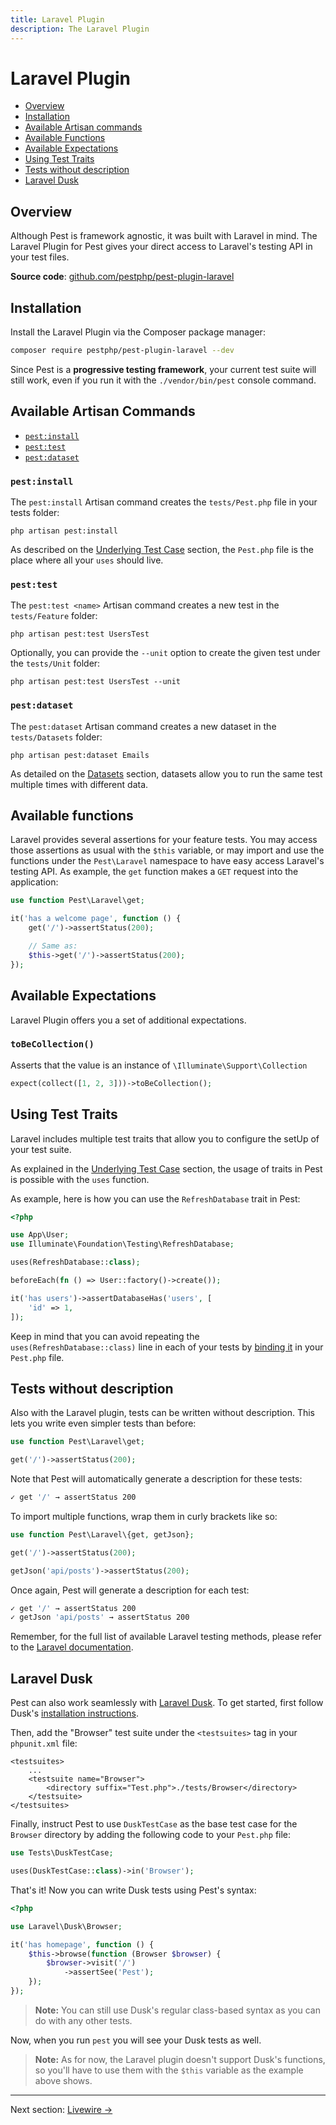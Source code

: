 ```yaml
---
title: Laravel Plugin
description: The Laravel Plugin
---
```


# Laravel Plugin

- [Overview](#overview)
- [Installation](#installation)
- [Available Artisan commands](#available-artisan-commands)
- [Available Functions](#available-functions)
- [Available Expectations](#available-expectations)
- [Using Test Traits](#using-test-traits)
- [Tests without description](#tests-without-description)
- [Laravel Dusk](#laravel-dusk)

<a name="overview"></a>
## Overview

Although Pest is framework agnostic, it was built with Laravel in mind. The Laravel Plugin for Pest gives your direct access to Laravel's testing API in your test files.

**Source code**: [github.com/pestphp/pest-plugin-laravel](https://github.com/pestphp/pest-plugin-laravel)

<a name="installation"></a>
## Installation

Install the Laravel Plugin via the Composer package manager:

```bash
composer require pestphp/pest-plugin-laravel --dev
```

Since Pest is a **progressive testing framework**, your current test suite will still work, even if you run it with the `./vendor/bin/pest` console command.

<a name="available-artisan-commands"></a>
## Available Artisan Commands

<div class="collection-method-list" markdown="1">

- [`pest:install`](#artisan-pest-install)
- [`pest:test`](#artisan-pest-test)
- [`pest:dataset`](#artisan-pest-dataset)

</div>

<a name="artisan-pest-install"></a>
### `pest:install`

The `pest:install` Artisan command creates the `tests/Pest.php` file in your tests folder:

```
php artisan pest:install
```

As described on the [Underlying Test Case](/docs/underlying-test-case) section,
the `Pest.php` file is the place where all your `uses` should live.

<a name="artisan-pest-test"></a>
### `pest:test`

The `pest:test <name>` Artisan command creates a new test in the `tests/Feature` folder:

```
php artisan pest:test UsersTest
```

Optionally, you can provide the `--unit` option to create the
given test under the `tests/Unit` folder:

```
php artisan pest:test UsersTest --unit
```

<a name="artisan-pest-dataset"></a>
### `pest:dataset`

The `pest:dataset` Artisan command creates a new dataset in the `tests/Datasets` folder:

```
php artisan pest:dataset Emails
```

As detailed on the [Datasets](/docs/datasets) section, datasets allow you to
run the same test multiple times with different data.

<a name="available-functions"></a>
## Available functions

Laravel provides several assertions for your feature tests. You may access those assertions
as usual with the `$this` variable, or may import and use the functions under the `Pest\Laravel` namespace
to have easy access Laravel's testing API. As example, the `get` function
makes a `GET` request into the application:

```php
use function Pest\Laravel\get;

it('has a welcome page', function () {
    get('/')->assertStatus(200);

    // Same as:
    $this->get('/')->assertStatus(200);
});
```

<a name="available-expectations"></a>
## Available Expectations

Laravel Plugin offers you a set of additional expectations.

<a name="expect-toBeCollection"></a>
### `toBeCollection()`

Asserts that the value is an instance of `\Illuminate\Support\Collection`

```php
expect(collect([1, 2, 3]))->toBeCollection();
```

<a name="using-test-traits"></a>
## Using Test Traits

Laravel includes multiple test traits that allow you to configure the setUp of your test suite.

As explained in the [Underlying Test Case](/docs/underlying-test-case) section, the usage
of traits in Pest is possible with the `uses` function.

As example, here is how you can use the `RefreshDatabase` trait in Pest:

```php
<?php

use App\User;
use Illuminate\Foundation\Testing\RefreshDatabase;

uses(RefreshDatabase::class);

beforeEach(fn () => User::factory()->create());

it('has users')->assertDatabaseHas('users', [
    'id' => 1,
]);
```

Keep in mind that you can avoid repeating the `uses(RefreshDatabase::class)`
line in each of your tests by [binding it](/docs/underlying-test-case) in your `Pest.php` file.

<a name="tests-without-description"></a>
## Tests without description

Also with the Laravel plugin, tests can be written without description. This
lets you write even simpler tests than before:

```php
use function Pest\Laravel\get;

get('/')->assertStatus(200);
```

Note that Pest will automatically generate a description for these tests:

```bash
✓ get '/' → assertStatus 200
```

To import multiple functions, wrap them in curly brackets like so:

```php
use function Pest\Laravel\{get, getJson};

get('/')->assertStatus(200);

getJson('api/posts')->assertStatus(200);
```

Once again, Pest will generate a description for each test:

```bash
✓ get '/' → assertStatus 200
✓ getJson 'api/posts' → assertStatus 200
```

Remember, for the full list of available Laravel testing methods, please refer to the [Laravel documentation](https://laravel.com/docs/master/http-tests).

<a name="laravel-dusk"></a>
## Laravel Dusk

Pest can also work seamlessly with [Laravel Dusk](https://laravel.com/docs/dusk). To get started, first follow Dusk's [installation instructions](https://laravel.com/docs/7.x/dusk#installation).

Then, add the "Browser" test suite under the `<testsuites>` tag in your `phpunit.xml` file:

```
<testsuites>
    ...
    <testsuite name="Browser">
        <directory suffix="Test.php">./tests/Browser</directory>
    </testsuite>
</testsuites>
```

Finally, instruct Pest to use `DuskTestCase` as the base test case for the `Browser` directory by adding the following code to your `Pest.php` file:

```php
use Tests\DuskTestCase;

uses(DuskTestCase::class)->in('Browser');
```

That's it! Now you can write Dusk tests using Pest's syntax:

```php
<?php

use Laravel\Dusk\Browser;

it('has homepage', function () {
    $this->browse(function (Browser $browser) {
        $browser->visit('/')
            ->assertSee('Pest');
    });
});
```

> **Note:** You can still use Dusk's regular class-based syntax as you can do with any other tests.

Now, when you run `pest` you will see your Dusk tests as well.

> **Note:** As for now, the Laravel plugin doesn't support Dusk's functions, so you'll have to use them with the `$this` variable as the example above shows.

---

Next section: [Livewire →](/docs/plugins/livewire)
